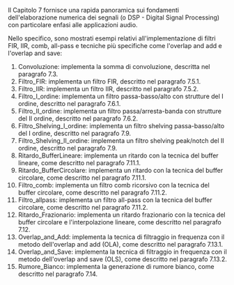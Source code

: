 Il Capitolo 7 fornisce una rapida panoramica sui fondamenti dell'elaborazione numerica dei segnali (o DSP - Digital Signal Processing) con particolare enfasi alle applicazioni audio.

Nello specifico, sono mostrati esempi relativi all'implementazione di filtri FIR, IIR, comb, all-pass e tecniche più specifiche come l'overlap and add e l'overlap and save:

1. Convoluzione: implementa la somma di convoluzione, descritta nel paragrafo 7.3.
2. Filtro_FIR: implementa un filtro FIR, descritto nel paragrafo 7.5.1.
3. Filtro_IIR: implementa un filtro IIR, descritto nel paragrafo 7.5.2.
4. Filtro_I_ordine: implementa un filtro passa-basso/alto con strutture del I ordine, descritto nel paragrafo 7.6.1.
5. Filtro_II_ordine: implementa un filtro passa/arresta-banda con strutture del II ordine, descritto nel paragrafo 7.6.2.
6. Filtro_Shelving_I_ordine: implementa un filtro shelving passa-basso/alto del I ordine, descritto nel paragrafo 7.9.
7. Filtro_Shelving_II_ordine: implementa un filtro shelving peak/notch del II ordine, descritto nel paragrafo 7.9.
8. Ritardo_BufferLineare: implementa un ritardo con la tecnica del buffer lineare, come descritto nel paragrafo 7.11.1.
9. Ritardo_BufferCircolare: implementa un ritardo con la tecnica del buffer circolare, come descritto nel paragrafo 7.11.1.
10. Filtro_comb: implementa un filtro comb ricorsivo con la tecnica del buffer circolare, come descritto nel paragrafo 7.11.2.
11. Filtro_allpass: implementa un filtro all-pass con la tecnica del buffer circolare, come descritto nel paragrafo 7.11.2.
12. Ritardo_Frazionario: implementa un ritardo frazionario con la tecnica del buffer circolare e l'interpolazione lineare, come descritto nel paragrafo 7.12.
13. Overlap_and_Add: implementa la tecnica di filtraggio in frequenza con il metodo dell'overlap and add (OLA), come descritto nel paragrafo 7.13.1.
14. Overlap_and_Save: implementa la tecnica di filtraggio in frequenza con il metodo dell'overlap and save (OLS), come descritto nel paragrafo 7.13.2.
15. Rumore_Bianco: implementa la generazione di rumore bianco, come descritto nel paragrafo 7.14.
